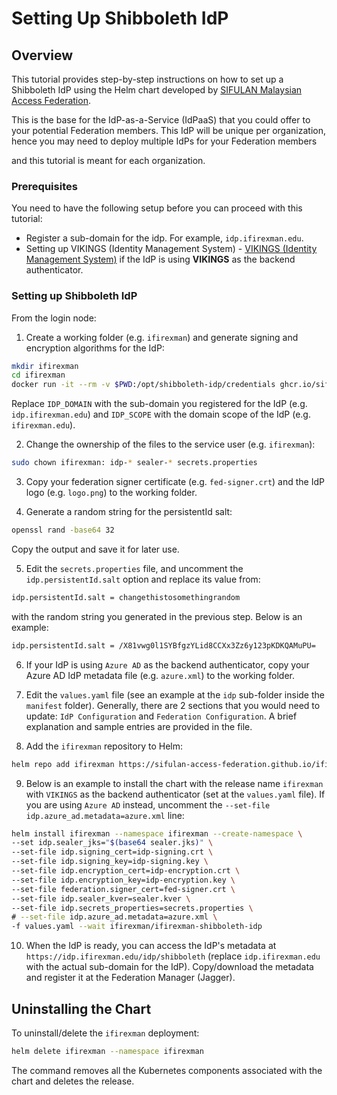 # Setting Up Shibboleth IdP

## Overview

This tutorial provides step-by-step instructions on how to set up a Shibboleth IdP using the Helm chart developed by [SIFULAN Malaysian Access Federation](https://sifulan.my/).

This is the base for the IdP-as-a-Service (IdPaaS) that you could offer to your potential Federation members. This IdP will be unique per organization, hence you may need to deploy multiple IdPs for your Federation members

and this tutorial is meant for each organization.


### Prerequisites

You need to have the following setup before you can proceed with this tutorial:

- Register a sub-domain for the idp. For example, `idp.ifirexman.edu`.
- Setting up VIKINGS (Identity Management System) - [VIKINGS (Identity Management System)](vikings.md) if the IdP is using **VIKINGS** as the backend authenticator.

### Setting up Shibboleth IdP

From the login node:

1. Create a working folder (e.g. `ifirexman`) and generate signing and encryption algorithms for the IdP:

  ```bash
  mkdir ifirexman
  cd ifirexman
  docker run -it --rm -v $PWD:/opt/shibboleth-idp/credentials ghcr.io/sifulan-access-federation/shibboleth-idp-base:4.2.1 /scripts/install.sh IDP_DOMAIN IDP_SCOPE
  ```

  Replace `IDP_DOMAIN` with the sub-domain you registered for the IdP (e.g. `idp.ifirexman.edu`) and `IDP_SCOPE` with the domain scope of the IdP  (e.g. `ifirexman.edu`).

2. Change the ownership of the files to the service user (e.g. `ifirexman`):

  ```bash
  sudo chown ifirexman: idp-* sealer-* secrets.properties
  ```

3. Copy your federation signer certificate (e.g. `fed-signer.crt`) and the IdP logo (e.g. `logo.png`) to the working folder.

4. Generate a random string for the persistentId salt:

  ```bash
  openssl rand -base64 32
  ```

  Copy the output and save it for later use.

5. Edit the `secrets.properties` file, and uncomment the `idp.persistentId.salt` option and replace its value from:

  ```bash
  idp.persistentId.salt = changethistosomethingrandom
  ```

  with the random string you generated in the previous step. Below is an example:

  ```bash
  idp.persistentId.salt = /X81vwg0l1SYBfgzYLid8CCXx3Zz6y123pKDKQAMuPU=
  ```

6. If your IdP is using `Azure AD` as the backend authenticator, copy your Azure AD IdP metadata file (e.g. `azure.xml`) to the working folder.

7. Edit the `values.yaml` file (see an example at the `idp` sub-folder inside the `manifest` folder). Generally, there are 2 sections that you would need to update: `IdP Configuration` and `Federation Configuration`. A brief explanation and sample entries are provided in the file.

8. Add the `ifirexman` repository to Helm:

  ```bash
  helm repo add ifirexman https://sifulan-access-federation.github.io/ifirexman-charts
  ```

9. Below is an example to install the chart with the release name `ifirexman` with `VIKINGS` as the backend authenticator (set at the `values.yaml` file). If you are using `Azure AD` instead, uncomment the `--set-file idp.azure_ad.metadata=azure.xml` line:

  ```bash
  helm install ifirexman --namespace ifirexman --create-namespace \
  --set idp.sealer_jks="$(base64 sealer.jks)" \
  --set-file idp.signing_cert=idp-signing.crt \
  --set-file idp.signing_key=idp-signing.key \
  --set-file idp.encryption_cert=idp-encryption.crt \
  --set-file idp.encryption_key=idp-encryption.key \
  --set-file federation.signer_cert=fed-signer.crt \
  --set-file idp.sealer_kver=sealer.kver \
  --set-file idp.secrets_properties=secrets.properties \
  # --set-file idp.azure_ad.metadata=azure.xml \
  -f values.yaml --wait ifirexman/ifirexman-shibboleth-idp
  ```

10. When the IdP is ready, you can access the IdP's metadata at `https://idp.ifirexman.edu/idp/shibboleth` (replace `idp.ifirexman.edu` with the actual sub-domain for the IdP). Copy/download the metadata and register it at the Federation Manager (Jagger).

## Uninstalling the Chart

To uninstall/delete the `ifirexman` deployment:

  ```bash
  helm delete ifirexman --namespace ifirexman
  ```

The command removes all the Kubernetes components associated with the chart and deletes the release.
